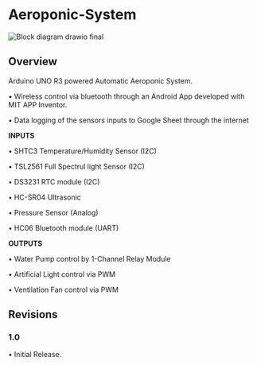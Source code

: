 # Aeroponic-System
![Block diagram drawio final](https://user-images.githubusercontent.com/95383090/229578194-e8588e27-8216-4300-873f-f07eb8b5cb70.png)

## Overview

Arduino UNO R3 powered Automatic Aeroponic System.

• Wireless control via bluetooth through an Android App developed with MIT APP Inventor.

• Data logging of the sensors inputs to Google Sheet through the internet

<b> INPUTS </b>

• SHTC3 Temperature/Humidity Sensor (I2C)

• TSL2561 Full Spectrul light Sensor (I2C)

• DS3231 RTC module (I2C)

• HC-SR04 Ultrasonic 

• Pressure Sensor (Analog)

• HC06 Bluetooth module (UART)

<b> OUTPUTS </b>

• Water Pump control by 1-Channel Relay Module

• Artificial Light control via PWM

• Ventilation Fan control via PWM

## Revisions

 ### <b> 1.0 </b>
 
 • Initial Release.

